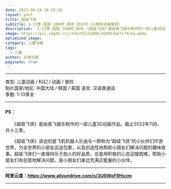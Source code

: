 ```yaml
---
date: 2023-06-24 18:28:26
layout: post
title: 超级飞侠
subtitle: 1-13季.国配.1080P.简中.无水印（小朋友动画推荐）
description:  1-13季.国配.1080P.简中。《超级飞侠》是由奥飞娱乐制作的一部儿童3D动画作品。截止2022年11月，共十三季...
image: https://pic.imgdb.cn/item/6512a806c458853aefe74c1e.webp
optimized_image: 
category: 儿童动画
tags:
  - 儿童
author: 对酒当歌
paginate: true
---
```


---

类型: 儿童动画 / 科幻 / 动画 / 冒险  
制片国家/地区: 中国大陆 / 韩国 / 美国
语言: 汉语普通话  
季数: 1-13季全  

---

#### PS：

　　《超级飞侠》是由奥飞娱乐制作的一部儿童3D动画作品。截止2022年11月，共十三季。

　　《超级飞侠》讲述的是飞机机器人乐迪与一群称为“超级飞侠”的小伙伴们环游世界，为全世界的小朋友运送包裹，以及创造性地帮助小朋友们解决问题的趣味故事。超级飞侠们一直保持乐于助人的好品质，总是用积极的心态迎接困难，帮助小朋友们有创意地解决问题，是小朋友们身边充满正能量的小伙伴。

---

**阿里云盘：<https://www.aliyundrive.com/s/3U6WoF9Hxzm>**

---
